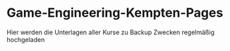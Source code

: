 # Game-Engineering-Kempten-Pages

Hier werden die Unterlagen aller Kurse zu Backup Zwecken regelmäßig hochgeladen